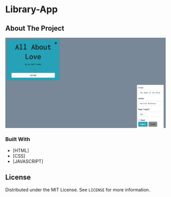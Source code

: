 # Library-App

<!-- ABOUT THE PROJECT -->

## About The Project

<a href="https://ahyoung227.github.io/library-App/"><img src="/Library-app.png"></a>

### Built With

- [HTML]
- [CSS]
- [JAVASCRIPT]

<!-- LICENSE -->

## License

Distributed under the MIT License. See `LICENSE` for more information.
